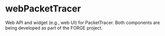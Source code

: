 # webPacketTracer
Web API and widget (e.g., web UI) for PacketTracer. Both components are being developed as part of the FORGE project.
